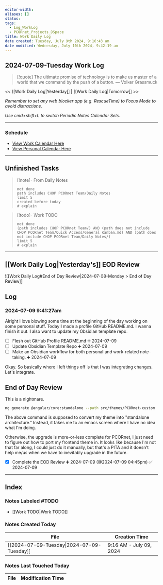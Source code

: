 ```yaml
---
editor-width: 
aliases: []
status: 
tags:
  - Log_WorkLog
  - PCORnet_Projects_DSpace
title: Work Daily Log
date created: Tuesday, July 9th 2024, 9:16:43 am
date modified: Wednesday, July 10th 2024, 9:42:19 am
---
```


## 2024-07-09-Tuesday Work Log

> [!quote] The ultimate promise of technology is to make us master of a world that we command by the push of a button.
> — Volker Grassmuck

<< [[Work Daily Log|Yesterday]] | [[Work Daily Log|Tomorrow]] >>

_Remember to set any web blocker app (e.g. RescueTime) to Focus Mode to avoid distractions._

_Use cmd+shift+L to switch Periodic Notes Calendar Sets._

---

### Schedule

- [View Work Calendar Here](https://outlook.office.com/calendar/view/week)
- [View Personal Calendar Here](https://calendar.google.com/calendar/u/0/r)

---

## Unfinished Tasks

> [!note]- From Daily Notes
> ```tasks
> not done
> path includes CHOP PCORnet Team/Daily Notes
> limit 5
> created before today
> # explain
> ```

> [!todo]- Work TODO
> ```tasks
> not done
> (path includes CHOP PCORnet Team/) AND (path does not include CHOP PCORnet Team/Quick Access/General Kanban.md) AND (path does not include CHOP PCORnet Team/Daily Notes/)
> limit 5
> # explain
> ```

---

## [[Work Daily Log|Yesterday's]] EOD Review

![[Work Daily Log#End of Day Review|2024-07-08-Monday > End of Day Review]]

## Log

### 2024-07-09 9:41:27am

Alright I love blowing some time at the beginning of the day working on some personal stuff. Today I made a profile GitHub README.md. I wanna finish it out. I also want to update my Obsidian template repo.

- [ ] Flesh out GitHub Profile README.md ➕ 2024-07-09
- [ ] Update Obsidian Template Repo ➕ 2024-07-09
- [ ] Make an Obsidian workflow for both personal and work-related note-taking. ➕ 2024-07-09

Okay. So basically where I left things off is that I was integrating changes. Let's integrate.

## End of Day Review

This is a nightmare.

```sh
ng generate @angular/core:standalone --path src/themes/PCORnet-custom
```

The above command is supposed to convert my theme into "standalone architecture." Instead, it takes me to an emacs screen where I have no idea what I'm doing.

Otherwise, the upgrade is more-or-less complete for PCORnet, I just need to figure out how to port my frontend theme in. It looks like because I'm not that far along, I could just do it manually, but that's a PITA and it doesn't help me/us when we have to inevitably upgrade in the future.

- [x] Complete the EOD Review ➕ 2024-07-09 (@2024-07-09 04:45pm) ✅ 2024-07-09

---

## Index

### Notes Labeled \#TODO

- [[Work TODO|Work TODO]]


### Notes Created Today

| File                                                                                     | Creation Time           |
| ---------------------------------------------------------------------------------------- | ----------------------- |
| [[2024-07-09-Tuesday\|2024-07-09-Tuesday]] | 9:16 AM - July 09, 2024 |


### Notes Last Touched Today

| File | Modification Time |
| ---- | ----------------- |


